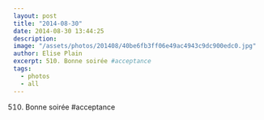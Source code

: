 ```yaml
---
layout: post
title: "2014-08-30"
date: 2014-08-30 13:44:25
description: 
image: "/assets/photos/201408/40be6fb3ff06e49ac4943c9dc900edc0.jpg"
author: Elise Plain
excerpt: 510. Bonne soirée #acceptance
tags: 
  - photos
  - all
---
```


510. Bonne soirée #acceptance
<p></p>
